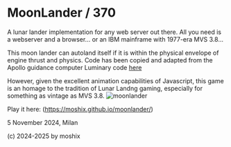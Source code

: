 # MoonLander / 370

A lunar lander implementation for any web server out there. All you need is a webserver and a browser... or an IBM mainframe with 1977-era MVS 3.8...   

This moon lander can autoland itself if it is within the physical envelope of engine thrust and physics. Code has been copied and adapted from the Apollo guidance computer Luminary code [here](https://github.com/virtualagc/virtualagc/blob/master/Luminary099/LAMBERT_AIMPOINT_GUIDANCE.agc)


However, given the excellent animation capabilities of Javascript, this game is an homage to the tradition of Lunar Landng gaming, especially for something as vintage as MVS 3.8. 
![moonlander](https://moshix.dynu.net/moonlander.jpg)

Play it here: (https://moshix.github.io/moonlander/)  

 5 November 2024, Milan  

(c) 2024-2025 by moshix
